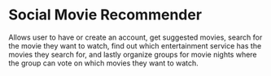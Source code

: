 # Social Movie Recommender
Allows user to have or create an account, get suggested movies, search for the movie they want to watch, find out which entertainment service has the movies they search for, and lastly organize groups for movie nights where the group can vote on which movies they want to watch. 
